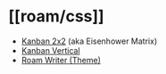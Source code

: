 # [[roam/css]]

- [Kanban 2x2](https://github.com/itsjustmath/roam-css/tree/main/kanban-2x2) (aka Eisenhower Matrix)
- [Kanban Vertical](https://github.com/itsjustmath/roam-css/blob/main/kanban-vertical) 
- [Roam Writer (Theme)](https://github.com/itsjustmath/roam-css/tree/main/roam-writer)
